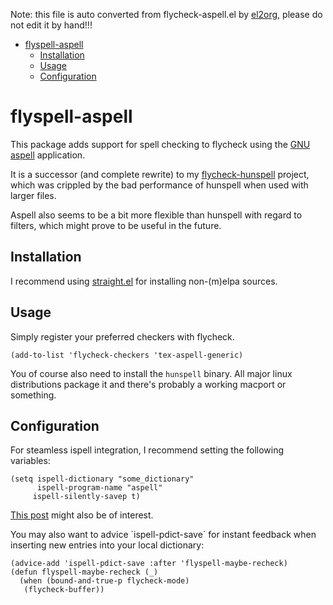 Note: this file is auto converted from flycheck-aspell.el by [el2org](https://github.com/tumashu/el2org), please do not edit it by hand!!!

- [flyspell-aspell](#orgb477fa6)
  - [Installation](#org4585be5)
  - [Usage](#orgd7b8f84)
  - [Configuration](#org7b801fb)


<a id="orgb477fa6"></a>

# flyspell-aspell

This package adds support for spell checking to flycheck using the [GNU aspell](http://aspell.net) application.

It is a successor (and complete rewrite) to my [flycheck-hunspell](https://github.com/leotaku/flycheck-hunspell) project, which was crippled by the bad performance of hunspell when used with larger files.

Aspell also seems to be a bit more flexible than hunspell with regard to filters, which might prove to be useful in the future.


<a id="org4585be5"></a>

## Installation

I recommend using [straight.el](https://github.com/raxod502/straight.el) for installing non-(m)elpa sources.


<a id="orgd7b8f84"></a>

## Usage

Simply register your preferred checkers with flycheck.

```elisp
(add-to-list 'flycheck-checkers 'tex-aspell-generic)
```

You of course also need to install the `hunspell` binary. All major linux distributions package it and there's probably a working macport or something.


<a id="org7b801fb"></a>

## Configuration

For steamless ispell integration, I recommend setting the following variables:

```elisp
(setq ispell-dictionary "some_dictionary"
      ispell-program-name "aspell"
     ispell-silently-savep t)
```

[This post](https://blog.binchen.org/posts/what-s-the-best-spell-check-set-up-in-emacs.html) might also be of interest.

You may also want to advice \`ispell-pdict-save\` for instant feedback when inserting new entries into your local dictionary:

```elisp
(advice-add 'ispell-pdict-save :after 'flyspell-maybe-recheck)
(defun flyspell-maybe-recheck (_)
  (when (bound-and-true-p flycheck-mode)
   (flycheck-buffer))
```
